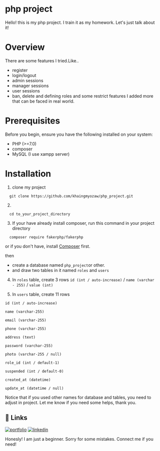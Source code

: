 
# php project

Hello! this is my php project. I train it as my homework. Let's just talk about it!

# Overview
There are some features I tried.Like..
- register
- login/logout
- admin sessions
- manager sessions
- user sessions
- ban, delete and defining roles
and some restrict features I added more that can be faced in real world.

# Prerequisites
Before you begin, ensure you have the following installed on your system:
- PHP (>=7.0)
- composer
- MySQL (I use xampp server)

# Installation

1. clone my project

```http
  git clone https://github.com/khaingmyozaw/php_project.git
```
2. 
```http 
  cd to_your_project_directory
  ```
3. If your have already install composer, run this command in your project directory

```http
  composer require fakerphp/fakerphp
  ```
  or
if you don't have, install 
[Composer](https://getcomposer.org/download/) first.

then
- create a database named `php_project`or other.
- and draw two tables in it named `roles` and `users`
4. In `roles` table, create 3 rows
`id (int / auto-increase)` /
`name (varchar - 255)` /
`value (int)`

5. In `users` table, create 11 rows

`id (int / auto-increase)`

`name (varchar-255)`

`email (varchar-255)`

`phone (varchar-255)`

`address (text) `

`password (varchar-255)`

`photo (varchar-255 / null)`

`role_id (int / default-1)`

`suspended (int / default-0)`

`created_at (datetime)`

`update_at (datetime / null)`

Notice that if you used other names for database and tables, you need to adjust in project. Let me know if you need some helps, thank you.


## 🔗 Links
[![portfolio](https://img.shields.io/badge/github-000?style=for-the-badge&logo=github&logoColor=white)](https://github.com/khaingmyozaw)
[![linkedin](https://img.shields.io/badge/facebook-0A66C2?style=for-the-badge&logo=facebook&logoColor=white)](https://www.facebook.com/khaingmyozaw88)

Honesly! I am just a beginner. Sorry for some mistakes. Connect me if you need!

